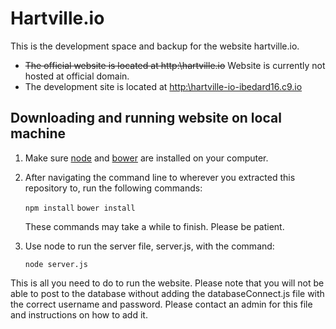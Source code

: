 # Hartville.io
This is the development space and backup for the website hartville.io.

* ~~The official website is located at http:\\hartville.io~~ Website is currently not hosted at official domain.
* The development site is located at [http:\\hartville-io-ibedard16.c9.io](hartville-io-ibedard16.c9.io)

## Downloading and running website on local machine
1. Make sure [node](nodejs.org) and [bower](http://bower.io/) are installed on your computer.

2. After navigating the command line to wherever you extracted this repository to, run the following commands:

   `npm install`
   `bower install`

   These commands may take a while to finish. Please be patient.
   
3. Use node to run the server file, server.js, with the command:

   `node server.js`

This is all you need to do to run the website. Please note that you will not be able to post to the database without adding the databaseConnect.js file with the correct username and password. Please contact an admin for this file and instructions on how to add it.